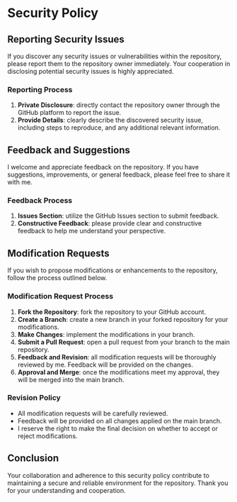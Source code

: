 # Security Policy

## Reporting Security Issues

If you discover any security issues or vulnerabilities within the repository, please report them to the repository owner immediately. Your cooperation in disclosing potential security issues is highly appreciated.

### Reporting Process

1. **Private Disclosure**: directly contact the repository owner through the GitHub platform to report the issue.
2. **Provide Details**: clearly describe the discovered security issue, including steps to reproduce, and any additional relevant information.

## Feedback and Suggestions

I welcome and appreciate feedback on the repository. If you have suggestions, improvements, or general feedback, please feel free to share it with me.

### Feedback Process

1. **Issues Section**: utilize the GitHub Issues section to submit feedback.
2. **Constructive Feedback**: please provide clear and constructive feedback to help me understand your perspective.

## Modification Requests

If you wish to propose modifications or enhancements to the repository, follow the process outlined below.

### Modification Request Process

1. **Fork the Repository**: fork the repository to your GitHub account.
2. **Create a Branch**: create a new branch in your forked repository for your modifications.
3. **Make Changes**: implement the modifications in your branch.
4. **Submit a Pull Request**: open a pull request from your branch to the main repository.
5. **Feedback and Revision**: all modification requests will be thoroughly reviewed by me. Feedback will be provided on the changes.
6. **Approval and Merge**: once the modifications meet my approval, they will be merged into the main branch.

### Revision Policy

- All modification requests will be carefully reviewed.
- Feedback will be provided on all changes applied on the main branch.
- I reserve the right to make the final decision on whether to accept or reject modifications.

## Conclusion

Your collaboration and adherence to this security policy contribute to maintaining a secure and reliable environment for the repository. Thank you for your understanding and cooperation.
